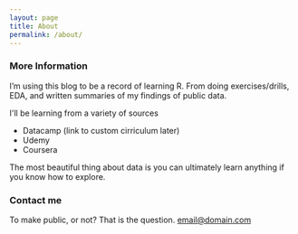 ```yaml
---
layout: page
title: About
permalink: /about/
---
```


### More Information

I’m using this blog to be a record of learning R. From doing exercises/drills, EDA, and written summaries of my findings of public data.

I'll be learning from a variety of sources
  - Datacamp (link to custom cirriculum later)
  - Udemy
  - Coursera

The most beautiful thing about data is you can ultimately learn anything if you know how to explore.

### Contact me

To make public, or not? That is the question.
[email@domain.com](mailto:email@domain.com)
